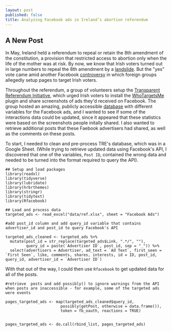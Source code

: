 ```yaml
---
layout: post
published: false
title: Analyzing Facebook ads in Ireland’s abortion referendum
---
```

## A New Post

In May, Ireland held a referendum to repeal or retain the 8th amendment of the constitution, a provision that restricted access to abortion only when the life of the mother was at risk. By now, we know that Irish voters turned out in large numbers to repeal the 8th amendment by a [landslide](https://www.theguardian.com/world/2018/may/26/ireland-votes-by-landslide-to-legalise-abortion). But the "yes" vote came amid another Facebook [controversy](http://www.dw.com/en/facebook-blocking-foreign-ads-targeting-irish-abortion-referendum/a-43709270) in which foreign groups allegedly setup pages to target Irish voters. 

Throughout the referendum, a group of volunteers setup  the [Transparent Referendum Initiative](http://tref.ie), which urged Irish voters to install the [WhoTargetsMe](https://whotargets.me/en/) plugin and share screenshots of ads they'd received on Facebook. The group hosted an amazing, publicly accessible [database](http://tref.ie/database/) with different variables for the Facebook ads, and I wanted to see if some of the interactions data could be updated, since it appeared that these statistics were based on the screenshots people initally shared. I also wanted to retrieve additional posts that these Faebook advertisers had shared, as well as the comments on these posts. 


To start, I needed to clean and pre-process TRE's database, which was in a Google Sheet. (While trying to retrieve updated data using Facebook's API, I discovered that one of the variables, `Post ID`, contained the wrong data and needed to be turned into the format required to query the API).


```{r}
## Setup and load packages 
library(readxl)
library(tidyverse)
library(lubridate)
library(hrbrthemes)
library(stringr)
library(tidytext)
library(Rfacebook)

## Load and process data
targeted_ads <- read_excel("data/ref.xlsx", sheet = "Facebook Ads")

#add post_id column and add query_id variable that contains advertiser_id and post_id to query Facebook's API

targeted_ads_cleaned <- targeted_ads %>%
  mutate(post_id = str_replace(targeted_ads$Link, ".*/", ""),
         query_id = paste(`Advertiser ID`, post_id, sep = "_")) %>%
  select(advertisers = Advertiser, ad_text = `Ad Text`, first_seen = `First Seen`, like, comments, shares, interests, id = ID, post_id, query_id, advertiser_id = `Advertiser ID`)
````
With that out of the way, I could then use ```Rfacebook``` to get updated data for all of the posts. 

```{r}
#retrieve  posts and add possibly() to ignore warnings from the API when posts are inaccessible - for example, some of the targeted ads were events

pages_targeted_ads <- map(targeted_ads_cleaned$query_id, 
                        possibly(getPost, otherwise = data.frame()),
                        token = fb_oauth, reactions = TRUE)


pages_targeted_ads <- do.call(rbind_list, pages_targeted_ads)
```




